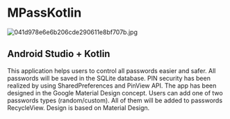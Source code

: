 # MPassKotlin
<img src="https://i.pinimg.com/originals/04/1d/97/041d978e6e6b206cde290611e8bf707b.jpg" alt="041d978e6e6b206cde290611e8bf707b.jpg">

<h2>Android Studio + Kotlin</h2>

This application helps users to control all passwords easier and safer.&nbsp;All passwords will be saved in the SQLite database. PIN security has been realized by using SharedPreferences and PinView API.&nbsp;The&nbsp;app has been designed in the Google Material Design concept. Users can add one of two passwords types (random/custom). All of them will be added to passwords RecycleView. Design is based on Material Design.
